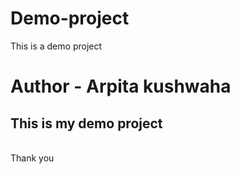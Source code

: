 # Demo-project
This is a demo project 

# Author - Arpita kushwaha 
## This is my demo project

<br>
Thank you

